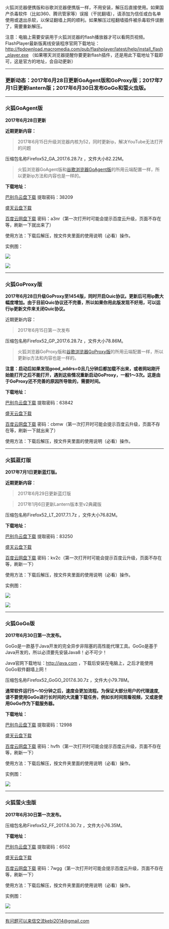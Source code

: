 火狐浏览器便携版和谷歌浏览器便携版一样，不用安装，解压后直接使用。如果国产杀毒软件（比如360、腾讯管家等）误报（干扰翻墙），请添加为信任或白名单使用或退出杀软，以保证翻墙上网的顺利。如果解压过程翻墙插件被杀毒软件误删了，需要重新解压。

注意：电脑上需要安装用于火狐浏览器的flash播放器才可以看网页视频。FlashPlayer最新版离线安装程序官网下载地址：
http://fpdownload.macromedia.com/pub/flashplayer/latest/help/install_flash_player.exe （如果哪天浏览器提醒你要更新flash插件，还是用此下载地址下载即可，这是官方的地址，会自动更新）

***

### 更新动态：2017年6月28日更新GoAgent版和GoProxy版；2017年7月1日更新lantern版；2017年6月30日发布GoGo和萤火虫版。

***

### 火狐GoAgent版

**2017年6月28日更新**

**近期更新内容：**

> 2017年6月15日升级浏览器内核为52，同时更新ip，解决YouTube无法打开的问题

压缩包名称Firefox52_GA_2017.6.28.7z ，文件大小82.22M。

> 火狐浏览器GoAgent版和[谷歌浏览器GoAgent版](https://github.com/Alvin9999/new-pac/wiki/GoAgent%E7%89%88)的所用云端配置一样，所以更新ip方法和内容也是一样的。

**下载地址：**

[巴别鸟云盘下载](http://www.babel.cc/share.do?s=919210292367169) 提取密码：38209

[盛天云盘下载](http://pan.stnts.com/s/DIYBC3m)

[百度云网盘下载](http://pan.baidu.com/s/1gfkUGgz) 密码：a3nr（第一次打开时可能会提示百度云升级，页面不存在等，刷新一下就出来了）


使用方法：下载后解压，按文件夹里面的使用说明（必看）操作。

实例图：

![](https://raw.githubusercontent.com/Alvin9999/pac2/master/火狐4.png)

![](https://raw.githubusercontent.com/Alvin9999/pac2/master/火狐3.png)


***

### 火狐GoProxy版

**2017年6月28日升级GoProxy至1454版，同时开启Quic协议。更新后可用ip数大幅度增加。由于目前Quic协议还不完善，所以如果你用此版发现不好用，可以运行ip更新文件来关闭Quic协议。**

近期更新内容：

> 2017年6月15日第一次发布

压缩包名称Firefox52_GP_2017.6.28.7z ，文件大小78.86M。

> 火狐浏览器GoProxy版和[谷歌浏览器GoProxy版](https://github.com/Alvin9999/new-pac/wiki/GoProxy%E7%89%88)的所用云端配置一样，所以更新ip方法和内容也是一样的。

**注意：启动后如果发现good_addrs=0且几分钟后都加载不出来，或者网站刚开始能打开之后不能打开，遇到这些情况重新启动GoProxy，一般1～3次。这是由于GoProxy还不完善的原因所导致的，需要时间。**

**下载地址：**

[巴别鸟云盘下载](http://www.babel.cc/share.do?s=5093065810755397) 提取密码：63842

[盛天云盘下载](http://pan.stnts.com/s/g2K9g2D)

[百度云网盘下载](http://pan.baidu.com/s/1hsd1dgo) 密码：cbmw（第一次打开时可能会提示百度云升级，页面不存在等，刷新一下就出来了）


使用方法：下载后解压，按文件夹里面的使用说明（必看）操作。

***


### 火狐蓝灯版

**2017年7月1日更新蓝灯版。**

**近期更新内容**：

> 2017年6月29日更新蓝灯版

> 2017年1月6日更新Lantern版本至v2典藏版

压缩包名称Firefox52_LT_2017.7.1.7z ，文件大小76.82M。

**下载地址：**

[巴别鸟云盘下载](http://www.babel.cc/share.do?s=6997688858572305) 提取密码：83250

[盛天云盘下载](http://pan.stnts.com/s/SrG75LN)

[百度云网盘下载](http://pan.baidu.com/s/1pLJQwhP) 密码：kv2c（第一次打开时可能会提示百度云升级，页面不存在等，刷新一下）



使用方法：下载后解压，按文件夹里面的使用说明（必看）操作。

实例图：

![](https://raw.githubusercontent.com/Alvin9999/pac2/master/火狐52LT002.png)

![](https://raw.githubusercontent.com/Alvin9999/pac2/master/火狐2.png)

***

### 火狐GoGo版

**2017年6月30日第一次发布。**

GoGo是一款基于Java开发的完全异步非阻塞的高性能代理工具。GoGo是基于Java开发的，所以必须要先安装Java8！必不可少！

Java官网下载地址：http://java.com ，下载后安装在电脑上，之后才能使用GoGo软件翻墙上网！

压缩包名称Firefox52_GoGO_2017.6.30.7z ，文件大小79.78M。

**通常软件运行5～10分钟之后，速度会更加流程。为保证大部分用户的代理速度, 请不要使用GoGo进行长时间的大流量下载任务，例如长时间观看视频，又或是使用GoGo作为下载服务器。**

**下载地址：**

[巴别鸟云盘下载](http://www.babel.cc/share.do?s=975553020309647) 提取密码：12998

[盛天云盘下载](http://pan.stnts.com/s/NqUzsL8)

[百度云网盘下载](http://pan.baidu.com/s/1qXNBOdA) 密码：hvfh（第一次打开时可能会提示百度云升级，页面不存在等，刷新一下）



使用方法：下载后解压，按文件夹里面的使用说明（必看）操作。

实例图：

![](https://raw.githubusercontent.com/Alvin9999/pac2/master/火狐GoGo1.png)

***

### 火狐萤火虫版

**2017年6月30日第一次发布。**

压缩包名称Firefox52_FF_2017.6.30.7z ，文件大小76.35M。

**下载地址：**

[巴别鸟云盘下载](http://www.babel.cc/share.do?s=3806614586666996) 提取密码：6502

[盛天云盘下载](http://pan.stnts.com/s/RTnPsLb)

[百度云网盘下载](http://pan.baidu.com/s/1pLCyIiZ) 密码：7wgg（第一次打开时可能会提示百度云升级，页面不存在等，刷新一下）



使用方法：下载后解压，按文件夹里面的使用说明（必看）操作。

实例图：

![](https://raw.githubusercontent.com/Alvin9999/pac2/master/火狐FF1.png)

***

有问题可以来信交流kebi2014@gmail.com